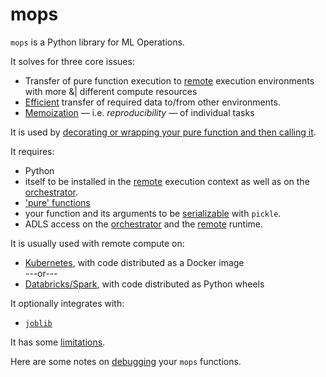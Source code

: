 # mops

`mops` is a Python library for ML Operations.

It solves for three core issues:

- Transfer of pure function execution to [remote](./remote.md) execution environments with more &|
  different compute resources
- [Efficient](./optimizations.md) transfer of required data to/from other environments.
- [Memoization](./memoization.md) — i.e. _reproducibility_ — of individual tasks

It is used by [decorating or wrapping your pure function and then calling it](./basic_usage.md).

It requires:

- Python
- itself to be installed in the [remote](./remote.md) execution context as well as on the
  [orchestrator](./orchestrator.md).
- ['pure' functions](./pure_functions.md)
- your function and its arguments to be [serializable](./serialization.md) with `pickle`.
- ADLS access on the [orchestrator](./orchestrator.md) and the [remote](./remote.md) runtime.

It is usually used with remote compute on:

- [Kubernetes](./kubernetes.md), with code distributed as a Docker image <br />---or---
- [Databricks/Spark](../../dbxtend/README.md), with code distributed as Python wheels

It optionally integrates with:

- [`joblib`](https://joblib.readthedocs.io/en/latest/)

It has some [limitations](./limitations.md).

Here are some notes on [debugging](./debugging.md) your `mops` functions.
